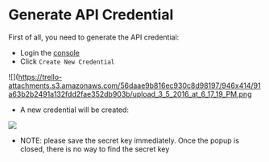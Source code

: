 # Generate API Credential

First of all, you need to generate the API credential:

- Login the [console](https://console.hyper.sh/account/credential)
- Click `Create New Credential`

![](https://trello-attachments.s3.amazonaws.com/56daae9b816ec930c8d98197/946x414/91a63b2b2491a132fdd2fae352db903b/upload_3_5_2016_at_6_17_19_PM.png

- A new credential will be created:

![](https://trello-attachments.s3.amazonaws.com/56daae9b816ec930c8d98197/940x403/8abac5a372e353a72cb0544593232953/upload_3_5_2016_at_6_17_04_PM.png)

- NOTE: please save the secret key immediately. Once the popup is closed, there is no way to find the secret key
